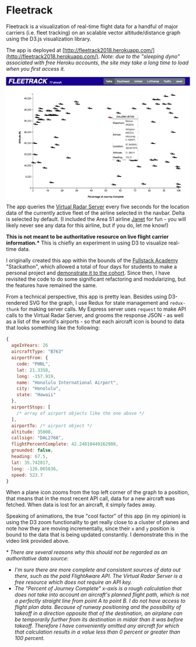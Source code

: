 # Fleetrack

Fleetrack is a visualization of real-time flight data for a handful of major carriers (i.e. fleet tracking) on an scalable vector altitude/distance graph using the D3.js visualization library.

The app is deployed at [http://fleetrack2018.herokuapp.com/](http://fleetrack2018.herokuapp.com/).
_Note: due to the "sleeping dyno" associated with free Heroku accounts, the site may take a long time to load when you first access it._

![Fleetrack Screenshot](fleetrack-screenshot.png 'Fleetrack Screenshot')
The app queries the [Virtual Radar Server](http://www.virtualradarserver.co.uk/Documentation/Formats/AircraftList.aspx) every five seconds for the location data of the currently active fleet of the airline selected in the navbar. Delta is selected by default. (I included the Area 51 airline [Janet](<https://en.wikipedia.org/wiki/Janet_(airline)>) for fun - you will likely never see any data for this airline, but if you do, let me know!)

**This is not meant to be authoritative resource on live flight carrier information.\*** This is chiefly an experiment in using D3 to visualize real-time data.

I originally created this app within the bounds of the [Fullstack Academy](https://www.fullstackacademy.com/) "Stackathon", which allowed a total of four days for students to make a personal project and [demonstrate it to the cohort](https://www.youtube.com/watch?v=6tHKfI9sdD4). Since then, I have revisited the code to do some significant refactoring and modularizing, but the features have remained the same.

From a technical perspective, this app is pretty lean. Besides using D3-rendered SVG for the graph, I use Redux for state management and `redux-thunk` for making server calls. My Express server uses `request` to make API calls to the Virtual Radar Server, and grooms the response JSON - as well as a list of the world's airports - so that each aircraft icon is bound to data that looks something like the following:

```js
{
  ageInYears: 26
  aircraftType: "B763"
  airportFrom: {
    code: "PHNL",
    lat: 21.3358,
    long: -157.919,
    name: "Honolulu International Airport",
    city: "Honolulu",
    state: "Hawaii"
  },
  airportStops: [
    /* array of airport objects like the one above */
  ],
  airportTo: /* airport object */
  altitude: 35000,
  callsign: "DAL2768",
  flightPercentComplete: 42.24810449262908,
  grounded: false,
  heading: 67.5,
  lat: 35.742017,
  long: -126.065836,
  speed: 523.7
}
```

When a plane icon zooms from the top left corner of the graph to a position, that means that in the most recent API call, data for a new aircraft was fetched. When data is lost for an aircraft, it simply fades away.

Speaking of animations, the true "cool factor" of this app (in my opinion) is using the D3 zoom functionality to get really close to a cluster of planes and note how they are moving incrementally, since their `x` and `y` position is bound to the data that is being updated constantly. I demonstrate this in the video link provided above.

\* _There are several reasons why this should not be regarded as an authoritative data source_:

- _I'm sure there are more complete and consistent sources of data out there, such as the paid FlightAware API. The Virtual Radar Server is a free resource which does not require an API key._
- _The "Percent of Journey Complete" x-axis is a rough calculation that does not take into account an aircraft's planned flight path, which is not a perfectly straight line from point A to point B. I do not have access to flight plan data. Because of runway positioning and the possibility of takeoff in a direction opposite that of the destination, an airplane can be temporarily further from its destination in midair than it was before takeoff. Therefore I have conveniently omitted any aircraft for which that calculation results in a value less than 0 percent or greater than 100 percent._
